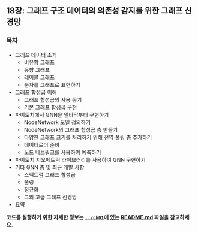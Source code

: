 ## 18장: 그래프 구조 데이터의 의존성 감지를 위한 그래프 신경망

### 목차

- 그래프 데이터 소개
  - 비유향 그래프
  - 유향 그래프
  - 레이블 그래프
  - 분자를 그래프로 표현하기
- 그래프 합성곱 이해
  - 그래프 합성곱의 사용 동기
  - 기본 그래프 합성곱 구현
- 파이토치에서 GNN을 밑바닥부터 구현하기
  - NodeNetwork 모델 정의하기
  - NodeNetwork의 그래프 합성곱 층 만들기
  - 다양한 그래프 크기를 처리하기 위해 전역 풀링 층 추가하기
  - 데이터로더 준비
  - 노드 네트워크를 사용하여 예측하기
- 파이토치 지오메트릭 라이브러리를 사용하여 GNN 구현하기
- 기타 GNN 층 및 최근 개발 사항
  - 스펙트럼 그래프 합성곱
  - 풀링
  - 정규화
  - 그외 고급 그래프 신경망
- 요약

**코드를 실행하기 위한 자세한 정보는 [`../ch01`](../ch01)에 있는 [README.md](../ch01/README.md) 파일을 참고하세요.**
